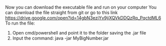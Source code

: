 Now you can download the executable file and run on your computer 
You can download the file straight from git or go to this link https://drive.google.com/open?id=14gbN3ezjYv9jiXQVkDDQzRq_PqctdML6
To run the file: 
   1. Open cmd/powershell and point it to the folder saving the .jar file
   2. Input the command:  java -jar MyBigNumber.jar
